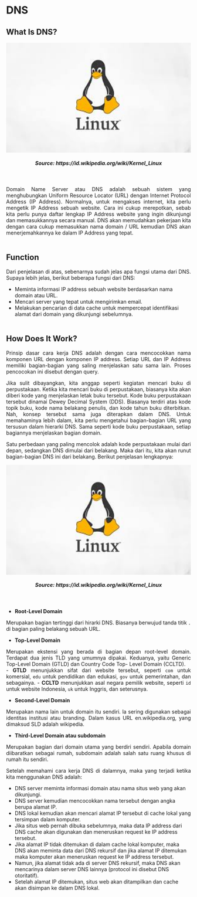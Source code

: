 # DNS
## What Is DNS?
<p align="center">
<img height="300rm" align="center" src="https://github.com/Ouroboros-Tech/modul-pembelajaran/blob/main/image/Linux-Imager.jpeg"> <h5 align="center">Source: https://id.wikipedia.org/wiki/Kernel_Linux</h5><br>

<p align="justify">
Domain Name Server atau DNS adalah sebuah sistem yang menghubungkan Uniform Resource Locator (URL) dengan Internet Protocol Address (IP Address). Normalnya, untuk mengakses internet, kita perlu mengetik IP Address sebuah website. Cara ini cukup merepotkan, sebab kita perlu punya daftar lengkap IP Address website yang ingin dikunjungi dan memasukkannya secara manual. DNS akan memudahkan pekerjaan kita dengan cara cukup memasukkan nama domain / URL kemudian DNS akan menerjemahkannya ke dalam IP Address yang tepat.<br><br>

## Function
<p align="justify">
Dari penjelasan di atas, sebenarnya sudah jelas apa fungsi utama dari DNS. Supaya lebih jelas, berikut beberapa fungsi dari DNS:<br>

- Meminta informasi IP address sebuah website berdasarkan nama domain atau URL.
- Mencari server yang tepat untuk mengirimkan email.
- Melakukan pencarian di data cache untuk mempercepat identifikasi alamat dari domain yang dikunjungi sebelumnya.
<br><br>

## How Does It Work?
<p align="justify">
Prinsip dasar cara kerja DNS adalah dengan cara mencocokkan nama komponen URL dengan komponen IP address. Setiap URL dan IP Address memiliki bagian-bagian yang saling menjelaskan satu sama lain. Proses pencocokan ini disebut dengan query.<br>

<p align="justify">
Jika sulit dibayangkan, kita anggap seperti kegiatan mencari buku di perpustakaan. Ketika kita mencari buku di perpustakaan, biasanya kita akan diberi kode yang menjelaskan letak buku tersebut. Kode buku perpustakaan tersebut dinamai Dewey Decimal System (DDS). Biasanya terdiri atas kode topik buku, kode nama belakang penulis, dan kode tahun buku diterbitkan. Nah, konsep tersebut sama juga diterapkan dalam DNS. Untuk memahaminya lebih dalam, kita perlu mengetahui bagian-bagian URL yang tersusun dalam hierarki DNS. Sama seperti kode buku perpustakaan, setiap bagiannya menjelaskan bagian domain.<br>

<p align="justify">
Satu perbedaan yang paling mencolok adalah kode perpustakaan mulai dari depan, sedangkan DNS dimulai dari belakang. Maka dari itu, kita akan runut bagian-bagian DNS ini dari belakang. Berikut penjelasan lengkapnya:<br>

<p align="center">
<img height="300rm" align="center" src="https://github.com/Ouroboros-Tech/modul-pembelajaran/blob/main/image/Linux-Imager.jpeg"> <h5 align="center">Source: https://id.wikipedia.org/wiki/Kernel_Linux</h5><br>

- <strong>Root-Level Domain</strong> 
<p align="justify">
Merupakan bagian tertinggi dari hirarki DNS. Biasanya berwujud tanda titik <code>.</code> di bagian paling belakang sebuah URL.<br>

- <strong>Top-Level Domain</strong> 
<p align="justify">
Merupakan ekstensi yang berada di bagian depan root-level domain. Terdapat dua jenis TLD yang umumnya dipakai. Keduanya, yaitu Generic Top-Level Domain (GTLD) dan Country Code Top- Level Domain (CCLTD).<br>
  - <strong>GTLD</strong> menunjukkan sifat dari website tersebut, seperti <code>com</code> untuk komersial, <code>edu</code> untuk pendidikan dan edukasi, <code>gov</code> untuk pemerintahan, dan sebagainya.
  - <strong>CCLTD</strong> menunjukkan asal negara pemilik website, seperti <code>id</code> untuk website Indonesia, <code>uk</code> untuk Inggris, dan seterusnya.<br>
  
- <strong>Second-Level Domain</strong> 
<p align="justify">
Merupakan nama lain untuk domain itu sendiri. la sering digunakan sebagai identitas institusi atau branding. Dalam kasus URL en.wikipedia.org, yang dimaksud SLD adalah wikipedia.<br>

- <strong>Third-Level Domain atau subdomain</strong> 
<p align="justify">
Merupakan bagian dari domain utama yang berdiri sendiri. Apabila domain diibaratkan sebagai rumah, subdomain adalah salah satu ruang khusus di rumah itu sendiri.<br>

<p align="justify">
Setelah memahami cara kerja DNS di dalamnya, maka yang terjadi ketika kita menggunakan DNS adalah:<br>

- DNS server meminta informasi domain atau nama situs web yang akan dikunjungi.
- DNS server kemudian mencocokkan nama tersebut dengan angka berupa alamat IP.
- DNS lokal kemudian akan mencari alamat IP tersebut di cache lokal yang tersimpan dalam komputer. 
- Jika situs web pernah dibuka sebelumnya, maka data IP address dari DNS cache akan digunakan dan meneruskan request ke IP address tersebut.
- Jika alamat IP tidak ditemukan di dalam cache lokal komputer, maka DNS akan meminta data dari DNS rekursif dan jika alamat IP ditemukan maka komputer akan meneruskan request ke IP address tersebut. 
- Namun, jika alamat tidak ada di server DNS rekursif, maka DNS akan mencarinya dalam server DNS lainnya (protocol ini disebut DNS otoritatif).
- Setelah alamat IP ditemukan, situs web akan ditampilkan dan cache akan disimpan ke dalam DNS lokal.

